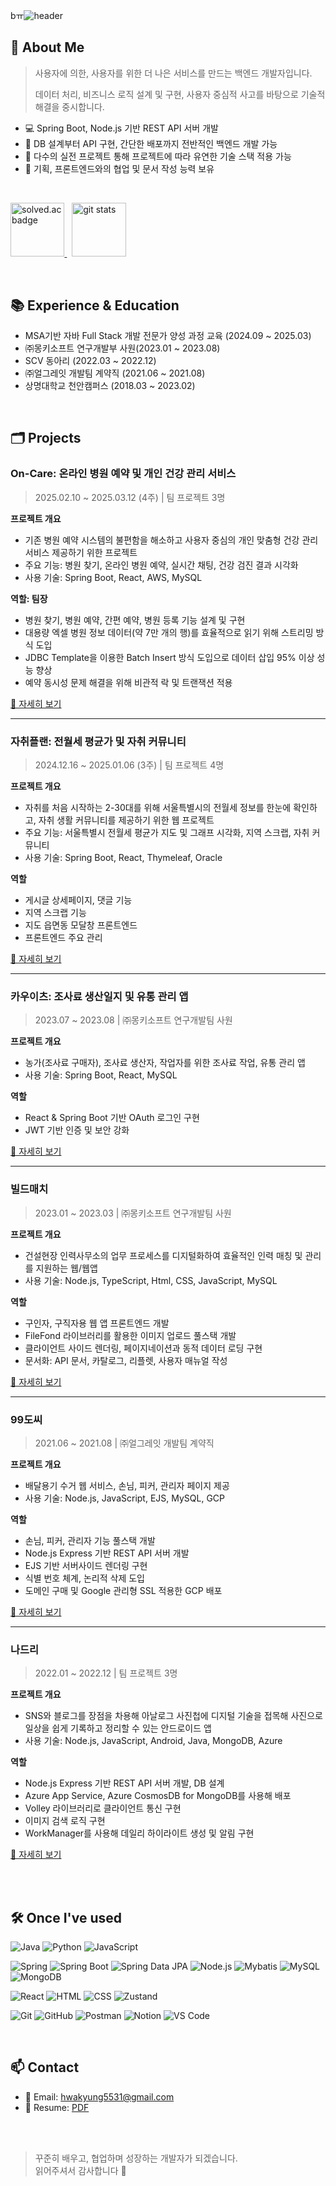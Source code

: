 bㅠ![header](https://capsule-render.vercel.app/api?type=waving&height=180&color=gradient&text=HwaKyung's%20portfolio&fontAlignY=36&fontSize=30&section=header&reversal=false&textBg=false&fontColor=FFF)


## 👋 About Me
> 사용자에 의한, 사용자를 위한 더 나은 서비스를 만드는 백엔드 개발자입니다. 
> 
> 데이터 처리, 비즈니스 로직 설계 및 구현, 사용자 중심적 사고를 바탕으로 기술적 해결을 중시합니다.

- 💻 Spring Boot, Node.js 기반 REST API 서버 개발
- 🌱 DB 설계부터 API 구현, 간단한 배포까지 전반적인 백엔드 개발 가능
- 💪 다수의 실전 프로젝트 통해 프로젝트에 따라 유연한 기술 스택 적용 가능
- 💬 기획, 프론트엔드와의 협업 및 문서 작성 능력 보유

</br>

<p>
  <a href="https://solved.ac/hwakyung99" rel="noopener noreferrer nofollow">
    <img src="http://mazassumnida.wtf/api/v2/generate_badge?boj=hwakyung99" alt="solved.ac badge" style="height: 9vw;"/>
  </a>
  &nbsp;
  <img src="https://github-readme-stats.vercel.app/api?username=hwakyung99&count_private=true&show_icons=true" alt="git stats" style="height: 9vw;"/>
</p>

<br />

## 📚 Experience & Education
- MSA기반 자바 Full Stack 개발 전문가 양성 과정 교육 (2024.09 ~ 2025.03)
- ㈜몽키소프트 연구개발부 사원(2023.01 ~ 2023.08)
- SCV 동아리 (2022.03 ~ 2022.12)
- ㈜얼그레잇 개발팀 계약직 (2021.06 ~ 2021.08)
- 상명대학교 천안캠퍼스 (2018.03 ~ 2023.02)

<br />

## 🗂️ Projects

### On-Care: 온라인 병원 예약 및 개인 건강 관리 서비스
> 2025.02.10 ~ 2025.03.12 (4주) | 팀 프로젝트 3명

**프로젝트 개요**
- 기존 병원 예약 시스템의 불편함을 해소하고 사용자 중심의 개인 맞춤형 건강 관리 서비스 제공하기 위한 프로젝트
- 주요 기능: 병원 찾기, 온라인 병원 예약, 실시간 채팅, 건강 검진 결과 시각화
- 사용 기술: Spring Boot, React, AWS, MySQL

**역할: 팀장**
- 병원 찾기, 병원 예약, 간편 예약, 병원 등록 기능 설계 및 구현
- 대용량 엑셀 병원 정보 데이터(약 7만 개의 행)를 효율적으로 읽기 위해 스트리밍 방식 도입
- JDBC Template을 이용한 Batch Insert 방식 도입으로 데이터 삽입 95% 이상 성능 향상
- 예약 동시성 문제 해결을 위해 비관적 락 및 트랜잭션 적용

[🔗 자세히 보기](OnCare/README.md)

---

### 자취플랜: 전월세 평균가 및 자취 커뮤니티
> 2024.12.16 ~ 2025.01.06 (3주) | 팀 프로젝트 4명

**프로젝트 개요**
- 자취를 처음 시작하는 2-30대를 위해 서울특별시의 전월세 정보를 한눈에 확인하고, 자취 생활 커뮤니티를 제공하기 위한 웹 프로젝트
- 주요 기능: 서울특별시 전월세 평균가 지도 및 그래프 시각화, 지역 스크랩, 자취 커뮤니티
- 사용 기술: Spring Boot, React, Thymeleaf, Oracle

**역할**
- 게시글 상세페이지, 댓글 기능
- 지역 스크랩 기능
- 지도 읍면동 모달창 프론트엔드
- 프론트엔드 주요 관리

[🔗 자세히 보기](https://github.com/hwakyung99/JachuiPlan.git)

---

### 카우이츠: 조사료 생산일지 및 유통 관리 앱
>  2023.07 ~ 2023.08 | ㈜몽키소프트 연구개발팀 사원

**프로젝트 개요**
- 농가(조사료 구매자), 조사료 생산자, 작업자를 위한 조사료 작업, 유통 관리 앱
- 사용 기술: Spring Boot, React, MySQL

**역할**
- React & Spring Boot 기반 OAuth 로그인 구현
- JWT 기반 인증 및 보안 강화

[🔗 자세히 보기](CowEats/README.md)

---

### 빌드매치
> 2023.01 ~ 2023.03 | ㈜몽키소프트 연구개발팀 사원

**프로젝트 개요**
- 건설현장 인력사무소의 업무 프로세스를 디지털화하여 효율적인 인력 매칭 및 관리를 지원하는 웹/웹앱
- 사용 기술: Node.js, TypeScript, Html, CSS, JavaScript, MySQL
  
**역할**
- 구인자, 구직자용 웹 앱 프론트엔드 개발
- FileFond 라이브러리를 활용한 이미지 업로드 풀스택 개발
- 클라이언트 사이드 렌더링, 페이지네이션과 동적 데이터 로딩 구현
- 문서화: API 문서, 카탈로그, 리플렛,  사용자 매뉴얼 작성

[🔗 자세히 보기](BuildMatch/README.md)

---

### 99도씨  
>  2021.06 ~ 2021.08 | ㈜얼그레잇 개발팀 계약직

**프로젝트 개요**
- 배달용기 수거 웹 서비스, 손님, 피커, 관리자 페이지 제공
- 사용 기술: Node.js, JavaScript, EJS, MySQL, GCP
  
**역할**
- 손님, 피커, 관리자 기능 풀스택 개발
- Node.js Express 기반 REST API 서버 개발
- EJS 기반 서버사이드 렌더링 구현
- 식별 번호 체계, 논리적 삭제 도입
- 도메인 구매 및 Google 관리형 SSL 적용한 GCP 배포

[🔗 자세히 보기](99celsius/README.md)

---

### 나드리  
> 2022.01 ~ 2022.12 | 팀 프로젝트 3명

**프로젝트 개요**
- SNS와 블로그를 장점을 차용해 아날로그 사진첩에 디지털 기술을 접목해 사진으로 일상을 쉽게 기록하고 정리할 
수 있는 안드로이드 앱
- 사용 기술: Node.js, JavaScript, Android, Java, MongoDB, Azure

**역할**
- Node.js Express 기반 REST API 서버 개발, DB 설계
- Azure App Service, Azure CosmosDB for MongoDB를 사용해 배포
- Volley 라이브러리로 클라이언트 통신 구현
- 이미지 검색 로직 구현
- WorkManager를 사용해 데일리 하이라이트 생성 및 알림 구현

[🔗 자세히 보기](https://github.com/hwakyung99/nadri-back-end.git)

<br /><br />


## 🛠️ Once I've used

![Java](https://img.shields.io/badge/Java-007396?style=flat&logo=java&logoColor=white)
![Python](https://img.shields.io/badge/Python-3776AB?style=flat&logo=python&logoColor=white)
![JavaScript](https://img.shields.io/badge/JavaScript-F7DF1E?style=flat&logo=javascript&logoColor=black)

![Spring](https://img.shields.io/badge/Spring-6DB33F?style=flat&logo=spring&logoColor=white)
![Spring Boot](https://img.shields.io/badge/Spring%20Boot-6DB33F?style=flat&logo=spring-boot&logoColor=white)
![Spring Data JPA](https://img.shields.io/badge/Spring_Data_JPA-6DB33F?style=flat)
![Node.js](https://img.shields.io/badge/Node.js-5FA04E?style=flat&logo=node.js&logoColor=white)
![Mybatis](https://img.shields.io/badge/Mybatis-59666C?style=flat)
![MySQL](https://img.shields.io/badge/MySQL-4479A1?style=flat&logo=mysql&logoColor=white)
![MongoDB](https://img.shields.io/badge/MongoDB-47A248?style=flat&logo=mongodb&logoColor=white)

![React](https://img.shields.io/badge/React-61DAFB?style=flat&logo=react&logoColor=black)
![HTML](https://img.shields.io/badge/HTML5-E34F26?style=flat&logo=html5&logoColor=white)
![CSS](https://img.shields.io/badge/CSS3-1572B6?style=flat&logo=css3&logoColor=white)
![Zustand](https://img.shields.io/badge/Zustand-59666C?style=flat)

![Git](https://img.shields.io/badge/Git-F05032?style=flat&logo=git&logoColor=white)
![GitHub](https://img.shields.io/badge/GitHub-181717?style=flat&logo=github&logoColor=white)
![Postman](https://img.shields.io/badge/Postman-FF6C37?style=flat&logo=postman&logoColor=white)
![Notion](https://img.shields.io/badge/Notion-000000?style=flat&logo=notion&logoColor=white)
![VS Code](https://img.shields.io/badge/VS_Code-3376CD?style=flat&logoColor=white)

<br />


## 📫 Contact

- 📧 Email: hwakyung5531@gmail.com
- 📁 Resume: [PDF](https://drive.google.com/file/d/1AL3LAeCKHBLgQ-P3lE_YsSdkBsLzIcWT/view?usp=sharing)

<br /><br />

> 꾸준히 배우고, 협업하며 성장하는 개발자가 되겠습니다.  
> 읽어주셔서 감사합니다 🙏


